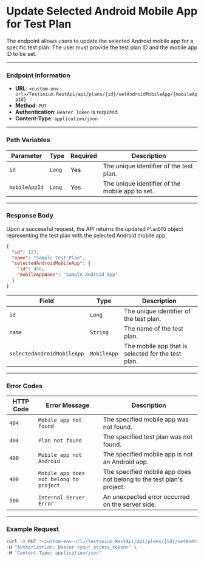 # Update Selected Android Mobile App for Test Plan

The endpoint allows users to update the selected Android mobile app for a specific test plan. The user must provide the test plan ID and the mobile app ID to be set.

***

### Endpoint Information

* **URL**: `<custom-env-url>/Testinium.RestApi/api/plans/{id}/setAndroidMobileApp/{mobileAppId}`
* **Method**: `PUT`
* **Authentication**: `Bearer Token` is required
* **Content-Type**: `application/json`

***

### Path Variables

| Parameter     | Type   | Required | Description                                     |
| ------------- | ------ | -------- | ----------------------------------------------- |
| `id`          | `Long` | Yes      | The unique identifier of the test plan.         |
| `mobileAppId` | `Long` | Yes      | The unique identifier of the mobile app to set. |

***

### Response Body

Upon a successful request, the API returns the updated `PlanDTO` object representing the test plan with the selected Android mobile app.

```json
{
  "id": 123,
  "name": "Sample Test Plan",
  "selectedAndroidMobileApp": {
    "id": 456,
    "mobileAppName": "Sample Android App"
  }
}
```

| Field                      | Type        | Description                                        |
| -------------------------- | ----------- | -------------------------------------------------- |
| `id`                       | `Long`      | The unique identifier of the test plan.            |
| `name`                     | `String`    | The name of the test plan.                         |
| `selectedAndroidMobileApp` | `MobileApp` | The mobile app that is selected for the test plan. |

***

### Error Codes

| HTTP Code | Error Message                           | Description                                                          |
| --------- | --------------------------------------- | -------------------------------------------------------------------- |
| `404`     | `Mobile app not found`                  | The specified mobile app was not found.                              |
| `404`     | `Plan not found`                        | The specified test plan was not found.                               |
| `400`     | `Mobile app not Android`                | The specified mobile app is not an Android app.                      |
| `400`     | `Mobile app does not belong to project` | The specified mobile app does not belong to the test plan's project. |
| `500`     | `Internal Server Error`                 | An unexpected error occurred on the server side.                     |

***

### Example Request

```bash
curl -X PUT "<custom-env-url>/Testinium.RestApi/api/plans/{id}/setAndroidMobileApp/{mobileAppId}" \
-H "Authorization: Bearer <your_access_token>" \
-H "Content-Type: application/json"
```
